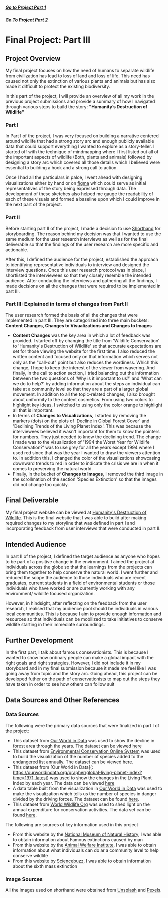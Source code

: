 ##### [Go to Project Part 1](FinalProject1.md)
##### [Go To Project Part 2](FinalProject2.md)

# Final Project: Part III
## Project Overview
My final project focuses on how the need of humans to separate wildlife from civilization has lead to loss of land and loss of life. This need has caused not only the extinction of various plants and animals but has also made it difficult to protect the existing biodiversity. 

In this part of the project, I will provide an overview of all my work in the previous project submissions and provide a summary of how I navigated through various steps to build the story: **"Humanity’s Destruction of Wildlife"**

### Part I
In Part I of the project, I was very focused on building a narrative centered around wildlife that had a strong story arc and enough publicly available data that could support everything I wanted to explore as a story-teller. I started off with the technique of mindmapping where I first listed out all of the important aspects of wildlife (Both, plants and animals) followed by designing a story arc which covered all those details which I believed were essential to building a hook and a strong call to action. 

Once I had all the particulars in palce, I went ahead with designing visualizations either by hand or on [figma](https://www.figma.com/) which could serve as initial representatives of the story being expressed through data. The development of these sketches also helped me gauge the readability of each of these visuals and formed a baseline upon which I could improve in the next part of the project. 

### Part II
Before starting part II of the project, I made a decision to use [Shorthand](https://shorthand.com/) for storyboarding. The reason behind my decision was that I wanted to use the same medium for the user research interviews as well as for the final deliverable so that the findings of the user research are more specific and actionable.  

After this, I defined the audience for the project, established the approach to identifying representative individuals to interview and designed the interview questions. Once this user research protocol was in place, I shortlisted the interviewees so that they closely resemble the intended audience. 
After conducting the interviews and gathering all the findings, I made decisions on all the changes that were required to be implemented in part III.

### Part III: Explained in terms of changes from Part II
The user research formed the basis of all the changes that were implemented in part III. They are categorized into three main buckets: **Content Changes, Changes to Visualizations and Changes to Images**

- **Content Changes** was the key area in which a lot of feedback was provided. I started off by changing the title from 'Wildlife Conservation‘ to 'Humanity's Destruction of Wildlife' so that accurate expectations are set for those viewing the website for the first time. I also reduced the written content and focused only on that information which serves not only as the "call-out" point but also reduces the wordiness. Which this change, I hope to keep the interest of the viewer from wavering. And finally, in the call to action section, I tried balancing out the information between the two questions of 'Why is it important to us?' and 'What can we do to help?' by adding information about the steps an individual can take at a community level so that they are a part of a larger global movement. 
In addition to all the topic-related changes, I also brought about uniformity to the content cosmetics. From using two colors to highlight key ideas, I switched to using only the color orange to highlight all that is important.  
- In terms of **Changes to Visualizations**, I started by removing the markers (dots) on the plots of 'Decline in Global Forest Cover' and 'Declining Trends of the Living Planet Index'. This was because the interviewees believed it wasn't important for them to know the pointers for numbers. They just needed to know the declining trend. The change I made was to the visualization of '1994 the Worst Year for Wildlife Conservation?' was to use grey for all the years except 1994 where I used red since that was the year I wanted to draw the viewers attention to. In addition this, I changed the color of the visualizations showcasing downward trends to red in order to indicate the crisis we are in when it comes to preserving the natural world. 
- Finally, in the bucket of **Changes to Images**, I removed the third image in the scrollmation of the section 'Species Extinction' so that the images did not change too quickly.

## Final Deliverable
My final project website can be viewed at [Humanity's Destruction of Wildlife](https://carnegiemellon.shorthandstories.com/humanity-s-destruction-of-wildlife/index.html). This is the final website that I was able to build after making required changes to my storyline that was defined in part I and incorporating feedback from user interviews that were conducted in part II. 

## Intended Audience 
In part II of the project, I defined the target audience as anyone who hopes to be part of a positive change in the environment. I aimed the project at individuals across the globe so that the learnings from the projects can bring them together to help conserve the natural world. I went further and reduced the scope the audience to those individuals who are recent graduates, current students in a field of environmental students or those individuals who have worked or are currently working with any environment/ wildlife focused organization.  

However, in hindsight, after reflecting on the feedback from the user research, I realised that my audience pool should be individuals in various local communities. This is because I aim to provide enough information and resources so that individuals can be mobilized to take initiatives to conserve wildlife starting in their immediate surroundings.   

## Further Development
In the first part, I talk about famous consevationists. This is because I wanted to show how ordinary people can make a global impact with the right goals and right strategies. However, I did not include it in my storyboard and in my final submission because it made me feel like I was going away from topic and the story arc. 
Going ahead, this project can be developed futher on the path of conservationists to map out the steps they have taken in order to see how others can follow suit  

## Data Sources and Other References

### Data Sources
The following were the primary data sources that were finalized in part I of the project:
- This dataset from [Our World in Data](https://ourworldindata.org/forest-area) was used to show the decline in forest area through the years. The dataset can be viewed [here](forest-area-km.csv)
- This dataset from [Environmental Conservation Online System](https://ecos.fws.gov/ecp/report/species-listings-by-year-totals) was used to build the visualization of the number of species added to the endangered list annually. The dataset can be viewed [here](species-listings-by-year-totals-report.csv).
- This dataset from [Our World in Data](: https://ourworldindata.org/grapher/global-living-planet-index?time=1971..latest) was used to show the changes in the Living Plant Index by each year. The data can be viewed [here](global-living-planet-index.csv)
- A data table built from the visualization in [Our World in Data](https://ourworldindata.org/threats-to-wildlife) was used to make the visualization which tells us the number of species in danger divided by the driving forces. The dataset can be found [here](Endangerment_Reason.xlsx).
- This dataset from [World Wildlife Org](https://www.worldwildlife.org/about/financials) was used to shed light on the annual expenditure for conservation activities. The data set can be found [here](Expenditure_Annual.xlsx).

The following are sources of key information used in this project
- From this website by the [National Museum of Natural History](https://naturalhistory.si.edu/education/teaching-resources/paleontology/extinction-over-time), I was able to obtain information about Famous extinctions caused by man
- From this website by the [Animal Welfare Institute](https://awionline.org/content/what-you-can-do-wildlife#:~:text=One%20of%20the%20easiest%20and,and%20taking%20out%20old%20fences), I was able to obtain information about what individuals can do ar a community level to help conserve wildlife
- From this website by [Sciencebuzz](https://www.sciencebuzz.com/our-sixth-mass-extinction/), I was able to obtain information about the sixth mass extinction

### Image Sources
All the images used on shorthand were obtained from [Unsplash](https://unsplash.com/) and [Pexels](https://www.pexels.com/). 
